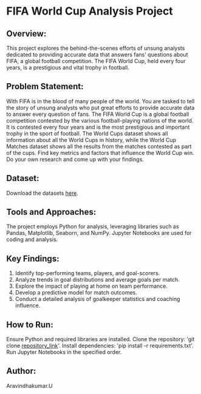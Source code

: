 # FIFA World Cup Analysis Project

## Overview:
This project explores the behind-the-scenes efforts of unsung analysts dedicated to providing accurate data that answers fans' questions about FIFA, a global football competition. The FIFA World Cup, held every four years, is a prestigious and vital trophy in football.

## Problem Statement:
With FIFA is in the blood of many people of the world. You are tasked to tell the story of unsung
analysts who put great efforts to provide accurate data to answer every question of fans. The
FIFA World Cup is a global football competition contested by the various football-playing
nations of the world. It is contested every four years and is the most prestigious and important
trophy in the sport of football.
The World Cups dataset shows all information about all the World Cups in history, while the
World Cup Matches dataset shows all the results from the matches contested as part of the
cups. Find key metrics and factors that influence the World Cup win. Do your own research
and come up with your findings.

## Dataset:
Download the datasets [here](https://drive.google.com/file/d/1R4cUpUh0FTZGVcJiKSOsqHXEJ6l1zwS-/view?usp=share_link).

## Tools and Approaches:
The project employs Python for analysis, leveraging libraries such as Pandas, Matplotlib, Seaborn, and NumPy. Jupyter Notebooks are used for coding and analysis.

## Key Findings:
1. Identify top-performing teams, players, and goal-scorers.
2. Analyze trends in goal distributions and average goals per match.
3. Explore the impact of playing at home on team performance.
4. Develop a predictive model for match outcomes.
5. Conduct a detailed analysis of goalkeeper statistics and coaching influence.

## How to Run:
Ensure Python and required libraries are installed.
Clone the repository: 'git clone [repository_link](https://github.com/U-Aravindhakumar/FIFA-World-Cup-Analysis)'.
Install dependencies: 'pip install -r requirements.txt'.
Run Jupyter Notebooks in the specified order.


## Author:

Aravindhakumar.U

